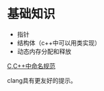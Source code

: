 # 基础知识

- 指针
- 结构体（c++中可以用类实现）
- 动态内存分配和释放

[C,C++中命名规范](https://blog.csdn.net/jinzhilong580231/article/details/7717647)

clang具有更友好的提示。